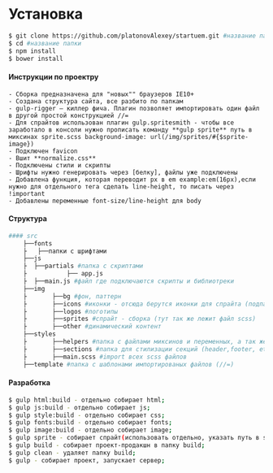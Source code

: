 # Установка

```sh
$ git clone https://github.com/platonovAlexey/startuem.git #название папки
$ cd #название папки
$ npm install
$ bower install
```

#### Инструкции по проектру
	- Сборка предназначена для "новых"" браузеров IE10+
	- Создана структура сайта, все разбито по папкам
	- gulp-rigger — киллер фича. Плагин позволяет импортировать один файл в другой простой конструкцией //=
	- Для спрайтов использован плагин gulp.spritesmith - чтобы все заработало в консоли нужно прописать команду **gulp sprite** путь в миксинах sprite.scss background-image: url(/img/sprites/#{$sprite-image})
	- Подключен favicon
	- Вшит **normalize.css**
	- Подключены стили и скрипты
	- Шрифты нужно генерировать через [белку], файлы уже подключены
	- Добавлена функция, которая переводит px в em example:em(16px),если нужно для отдельного тега сделать line-height, то писать через !important
	- Добавлены переменные font-size/line-height для body


#### Структура

```sh
#### src
	├──fonts
	├  	├──папки с шрифтами
	├──js
	├  ├──partials #папка с скриптами
	├  			├── app.js
	├  ├──main.js #файл где подключаются скрипты и библиотреки
	├──img
	├		├──bg #фон, паттерн
	├		├──icons #иконки - отсюда берутся иконки для спрайта (подпапки)
	├		├──logos #логотипы
	├		├──sprites #спрайт - сборка (тут так же лежит файл scss)
	├		├──other #динамический контент
	├──styles
	├		├──helpers #папка с файлами миксинов и переменных, а так же normalize
	├		├──sections #папка для стилизации секций (header,footer, etc)
	├		├──main.scss #import всех scss файлов
	├──template #папка с шаблонами импортированых файлов (//=)

```

#### Разработка

```sh
$ gulp html:build - отдельно собирает html;
$ gulp js:build - отдельно собирает js;
$ gulp style:build - отдельно собирает css;
$ gulp fonts:build - отдельно собирает fonts;
$ gulp image:build - отдельно собирает image;
$ gulp sprite - собирает спрайт(использовать отдельно, указать путь в scss - /img/sprites/#{$sprite-image});
$ gulp build - собирает проект-продакшн в папку build;
$ gulp clean - удаляет папку build;
$ gulp - собирает проект, запускает сервер;
```

[белку]: <http://www.fontsquirrel.com/tools/webfont-generator>
